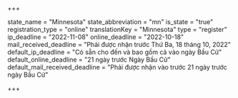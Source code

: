 +++

state_name = "Minnesota"
state_abbreviation = "mn"
is_state = "true"
registration_type = "online"
translationKey = "Minnesota"
type = "register"
ip_deadline = "2022-11-08"
online_deadline = "2022-10-18"
mail_received_deadline = "Phải được nhận trước Thứ Ba, 18 tháng 10, 2022"
default_ip_deadline = "Có sẵn cho đến và bao gồm cả vào ngày Bầu Cử"
default_online_deadline = "21 ngày trước Ngày Bầu Cử"
default_mail_received_deadline = "Phải được nhận vào trước 21 ngày trước ngày Bầu Cử"

+++